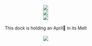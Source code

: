 
<p align="center">
<image src="https://i.imgur.com/RA7R9rm.png">
 <br>
 <image src="https://camo.githubusercontent.com/8e5c5238cf3a4b340c1f0886268170352478a741c464217c50835c3b50728319/68747470733a2f2f692e696d6775722e636f6d2f734852473638732e676966">
  <br>
  <image src="https://camo.githubusercontent.com/38503e97ab308d1b8531746c876c6807d4c49ff804e1846478db0600367c39f5/68747470733a2f2f692e70696e696d672e636f6d2f6f726967696e616c732f32662f63642f61312f32666364613135376438356439323762653966396137613337313432366234302e676966">
  <br>
   <br>
   This dock is holding an April🍎 in its Melt
   <br>
   <br>
<image  src="https://64.media.tumblr.com/026620b7ce821a24a34367e804fe4d0f/718672654d67bb63-3a/s540x810/1f958f6249acecfbdef116d01889a70e92f30854.gifv">
  










<!--
**deathdelivery/deathdelivery** is a ✨ _special_ ✨ repository because its `README.md` (this file) appears on your GitHub profile.

Here are some ideas to get you started:

- 🔭 I’m currently working on ...
- 🌱 I’m currently learning ...
- 👯 I’m looking to collaborate on ...
- 🤔 I’m looking for help with ...
- 💬 Ask me about ...
- 📫 How to reach me: ...
- 😄 Pronouns: ...
- ⚡ Fun fact: ...
-->
